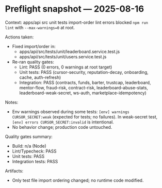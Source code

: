 # Preflight snapshot — 2025-08-16

Context: apps/api src unit tests import-order lint errors blocked `npm run lint` with `--max-warnings=0` at root.

Actions taken:
- Fixed import/order in:
  - apps/api/src/tests/unit/leaderboard.service.test.js
  - apps/api/src/tests/unit/users.service.test.js
- Re-ran quality gates:
  - Lint: PASS (0 errors, 0 warnings at root target)
  - Unit tests: PASS (cursor-security, reputation-decay, onboarding, cache, auth-refresh)
  - Integration: PASS (contracts, funds, barter, trustcap, leaderboard, mentor-flow, fraud-risk, contract-risk, leaderboard-abuse-stats, leaderboard-weak-secret, ws-auth, marketplace-idempotency)

Notes:
- Env warnings observed during some tests: `[env] warnings CURSOR_SECRET:weak` (expected for tests; no failures). In weak-secret test, `[env] errors CURSOR_SECRET:invalid` is intentional.
- No behavior change; production code untouched.

Quality gates summary:
- Build: n/a (Node)
- Lint/Typecheck: PASS
- Unit tests: PASS
- Integration tests: PASS

Artifacts:
- Only test file import ordering changed; no runtime code modified.
